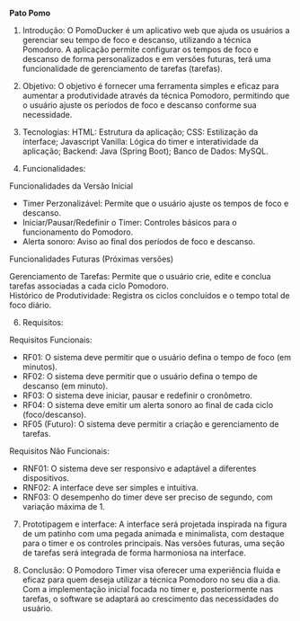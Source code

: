 **Pato Pomo**

1. Introdução: 
O PomoDucker é um aplicativo web que ajuda os usuários a gerenciar seu tempo de foco e descanso, utilizando a técnica Pomodoro. A aplicação permite configurar os tempos de foco e descanso de forma personalizados e em versões futuras, terá uma funcionalidade de gerenciamento de tarefas (tarefas).

2. Objetivo: 
O objetivo é fornecer uma ferramenta simples e eficaz para aumentar a produtividade através da técnica Pomodoro, permitindo que o usuário ajuste os períodos de foco e descanso conforme sua necessidade.

3. Tecnologias: 
HTML: Estrutura da aplicação;
CSS: Estilização da interface;
Javascript Vanilla: Lógica do timer e interatividade da aplicação;
Backend: Java (Spring Boot);
Banco de Dados: MySQL.

4. Funcionalidades:
   
Funcionalidades da Versão Inicial
<ul>
   <li>Timer Perzonalizável: Permite que o usuário ajuste os tempos de foco e descanso.<br></li>
   <li>Iniciar/Pausar/Redefinir o Timer: Controles básicos para o funcionamento do Pomodoro.<br></li>
   <li>Alerta sonoro: Aviso ao final dos períodos de foco e descanso.<br></li>
</ul>

Funcionalidades Futuras (Próximas versões)

Gerenciamento de Tarefas: Permite que o usuário crie, edite e conclua tarefas associadas a cada ciclo Pomodoro.<br>
Histórico de Produtividade: Registra os ciclos concluídos e o tempo total de foco diário.<br>

6. Requisitos: 
   
Requisitos Funcionais: <br>
<ul>
   <li>RF01: O sistema deve permitir que o usuário defina o tempo de foco (em minutos).<br></li>
   <li>RF02: O sistema deve permitir que o usuário defina o tempo de descanso (em minuto).<br></li>
   <li>RF03: O sistema deve iniciar, pausar e redefinir o cronômetro.<br></li>
   <li>RF04: O sistema deve emitir um alerta sonoro ao final de cada ciclo (foco/descanso).<br></li>
   <li>RF05 (Futuro): O sistema deve permitir a criação e gerenciamento de tarefas.<br></li>
</ul>

Requisitos Não Funcionais: <br>
<ul>
   <li>RNF01: O sistema deve ser responsivo e adaptável a diferentes dispositivos.<br></li>
   <li>RNF02: A interface deve ser simples e intuitiva.<br></li>
   <li>RNF03: O desempenho do timer deve ser preciso de segundo, com variação máxima de 1.<br></li>
</ul>

7. Prototipagem e interface: 
A interface será projetada inspirada na figura de um patinho com uma pegada animada e minimalista, com destaque para o timer e os controles principais. Nas versões futuras, uma seção de tarefas será integrada de forma harmoniosa na interface.

9. Conclusão: 
O Pomodoro Timer visa oferecer uma experiência fluida e eficaz para quem deseja utilizar a técnica Pomodoro no seu dia a dia. Com a implementação inicial focada no timer e, posteriormente nas tarefas, o software se adaptará ao crescimento das necessidades do usuário.
